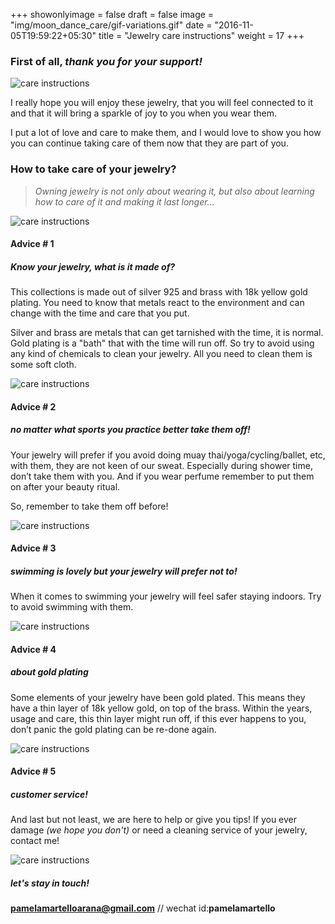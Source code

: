 +++
showonlyimage = false
draft = false
image = "img/moon_dance_care/gif-variations.gif"
date = "2016-11-05T19:59:22+05:30"
title = "Jewelry care instructions"
weight = 17
+++
<!--more-->

### First of all, *thank you for your support!* 

![care instructions](/img/moon_dance_care/care_6.png)

I really hope you will enjoy these jewelry, that you will feel connected to it and that it will bring a sparkle of joy to you when you wear them. 

I put a lot of love and care to make them, and I would love to show you how you can continue taking care of them now that they are part of you.

### How to take care of your jewelry?

>*Owning jewelry is not only about wearing it, but also about learning how to care of it and making it last longer...*

![care instructions](/img/moon_dance_care/care_7.png)

#### Advice # 1 
##### *Know your jewelry, what is it made of?*

This collections is made out of silver 925 and brass with 18k yellow gold plating. You need to know that metals react to the environment and can change with the time and care that you put.

Silver and brass are metals that can get tarnished with the time, it is normal. Gold plating is a "bath" that with the time will run off. So try to avoid using any kind of chemicals to clean your jewelry. All you need to clean them is some soft cloth.

![care instructions](/img/moon_dance_care/care_1.png)

#### Advice # 2
##### *no matter what sports you practice better take them off!*

Your jewelry will prefer if you avoid doing muay thai/yoga/cycling/ballet, etc, with them, they are not keen of our sweat. Especially during shower time, don’t take them with you. And if you wear perfume remember to put them on after your beauty ritual. 

So, remember to take them off before!

![care instructions](/img/moon_dance_care/care_2.png)

#### Advice # 3
##### *swimming is lovely but your jewelry will prefer not to!*

When it comes to swimming your jewelry will feel safer staying indoors. Try to avoid swimming with them.

![care instructions](/img/moon_dance_care/care_3.png)

#### Advice # 4
##### *about gold plating*

Some elements of your jewelry have been gold plated. This means they have a thin layer of 18k yellow gold, on top of the brass. Within the years, usage and care, this thin layer might run off, if this ever happens to you, don’t panic the gold plating can be re-done again.

![care instructions](/img/moon_dance_care/care_4.png)

#### Advice # 5
##### *customer service!*

And last but not least, we are here to help or give you tips! If you ever damage *(we hope you don't)* or need a cleaning service of your jewelry, contact me!

![care instructions](/img/moon_dance_care/care_5.png)

##### *let's stay in touch!*
**pamelamartelloarana@gmail.com** //
wechat id:**pamelamartello**






